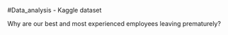 #Data_analysis - Kaggle dataset

Why are our best and most experienced employees leaving prematurely?

